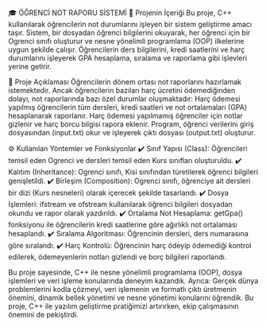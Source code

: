 🎓 ÖĞRENCİ NOT RAPORU SİSTEMİ
📌 Projenin İçeriği
Bu proje, C++ kullanılarak öğrencilerin not durumlarını işleyen bir sistem geliştirme amacı taşır. Sistem, bir dosyadan öğrenci bilgilerini okuyarak, her öğrenci için bir Ogrenci sınıfı oluşturur ve nesne yönelimli programlama (OOP) ilkelerine uygun şekilde çalışır. Öğrencilerin ders bilgilerini, kredi saatlerini ve harç durumlarını işleyerek GPA hesaplama, sıralama ve raporlama gibi işlevleri yerine getirir.

📝 Proje Açıklaması
Öğrencilerin dönem ortası not raporlarını hazırlamak istemektedir. Ancak öğrencilerin bazıları harç ücretini ödemediğinden dolayı, not raporlarında bazı özel durumlar oluşmaktadır:
Harç ödemesi yapılmış öğrencilerin tüm dersleri, kredi saatleri ve not ortalamaları (GPA) hesaplanarak raporlanır.
Harç ödemesi yapılmamış öğrenciler için notlar gizlenir ve harç borcu bilgisi rapora eklenir.
Program, öğrenci verilerini giriş dosyasından (input.txt) okur ve işleyerek çıktı dosyası (output.txt) oluşturur.

⚙️ Kullanılan Yöntemler ve Fonksiyonlar
✔️ Sınıf Yapısı (Class): Öğrencileri temsil eden Ogrenci ve dersleri temsil eden Kurs sınıfları oluşturuldu.
✔️ Kalıtım (Inheritance): Ogrenci sınıfı, Kisi sınıfından türetilerek öğrenci bilgileri genişletildi.
✔️ Birleşim (Composition): Ogrenci sınıfı, öğrenciye ait dersleri bir dizi (Kurs nesneleri) olarak içerecek şekilde tasarlandı.
✔️ Dosya İşlemleri: ifstream ve ofstream kullanılarak öğrenci bilgileri dosyadan okundu ve rapor olarak yazdırıldı.
✔️ Ortalama Not Hesaplama: getGpa() fonksiyonu ile öğrencilerin kredi saatlerine göre ağırlıklı not ortalaması hesaplandı.
✔️ Sıralama Algoritması: Öğrencinin dersleri, ders numarasına göre sıralandı.
✔️ Harç Kontrolü: Öğrencinin harç ödeyip ödemediği kontrol edilerek, ödemeyenlerin notları gizlendi ve borç bilgileri raporlandı.

Bu proje sayesinde, C++ ile nesne yönelimli programlama (OOP), dosya işlemleri ve veri işleme konularında deneyim kazandık. Ayrıca:
Gerçek dünya problemlerini kodla çözmeyi, veri işlemenin ve formatlı çıktı üretmenin önemini, dinamik bellek yönetimi ve nesne yönetimi konularını öğrendik.
Bu proje, C++ ile yazılım geliştirme pratiğimizi artırırken, ekip çalışmasının önemini de pekiştirdi.


